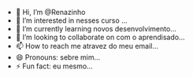 - 👋 Hi, I’m @Renazinho
- 👀 I’m interested in nesses curso ...
- 🌱 I’m currently learning novos desenvolvimento...
- 💞️ I’m looking to collaborate on com o aprendisado...
- 📫 How to reach me atravez do meu email...
- 😄 Pronouns: sebre mim...
- ⚡ Fun fact: eu mesmo...

<!---
Renazinho estou usando pra fazer meus projeto GitHub profile.
You can click the Preview link to take a look at your changes.
a rumo ao aprendisado
